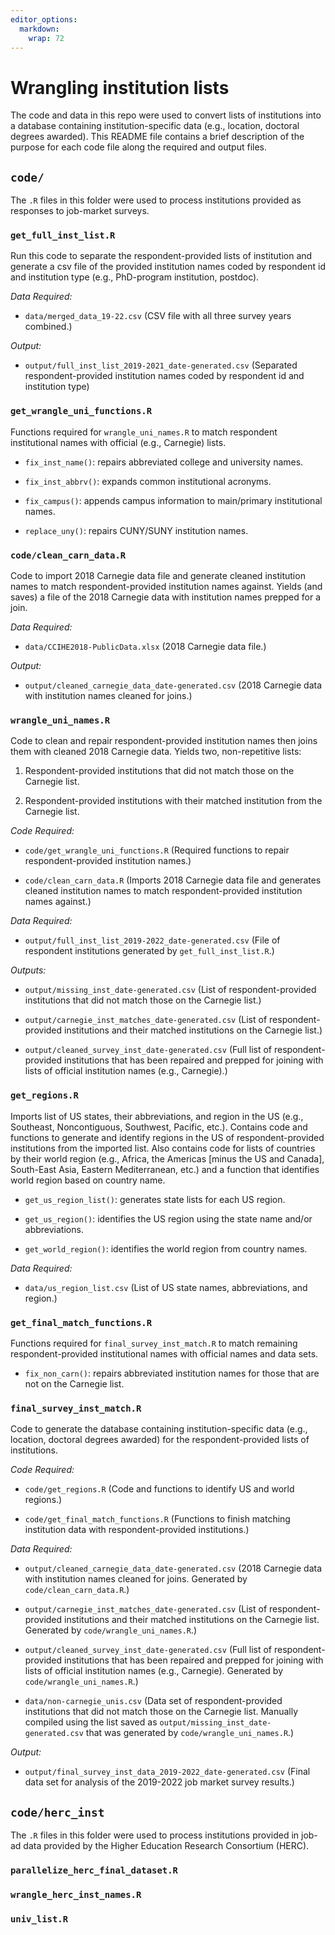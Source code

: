 ```yaml
---
editor_options: 
  markdown: 
    wrap: 72
---
```


# Wrangling institution lists

The code and data in this repo were used to convert lists 
of institutions into a database containing institution-specific data (e.g., 
location, doctoral degrees awarded). This README file contains a brief 
description of the purpose for each code file along the required and output files.

## `code/`

The `.R` files in this folder were used to process institutions provided as responses to job-market surveys. 

### `get_full_inst_list.R`

Run this code to separate the respondent-provided lists of institution
and generate a csv file of the provided institution names coded by
respondent id and institution type (e.g., PhD-program institution,
postdoc).

*Data Required:*

- `data/merged_data_19-22.csv` (CSV file with all three survey years combined.)

*Output:*

- `output/full_inst_list_2019-2021_date-generated.csv` (Separated respondent-provided institution names coded by respondent id and institution type)


### `get_wrangle_uni_functions.R`

Functions required for `wrangle_uni_names.R` to match respondent institutional names with official (e.g., Carnegie) lists. 

- `fix_inst_name()`: repairs abbreviated college and university names.

- `fix_inst_abbrv()`: expands common institutional acronyms.

- `fix_campus()`: appends campus information to main/primary institutional names.

- `replace_uny()`: repairs CUNY/SUNY institution names.


### `code/clean_carn_data.R`

Code to import 2018 Carnegie data file and generate cleaned institution names to match respondent-provided institution names against. Yields (and saves) a file of the 2018 Carnegie data with institution names prepped for a join.

*Data Required:*

- `data/CCIHE2018-PublicData.xlsx` (2018 Carnegie data file.)

*Output:*

- `output/cleaned_carnegie_data_date-generated.csv` (2018 Carnegie data with institution names cleaned for joins.)


### `wrangle_uni_names.R`

Code to clean and repair respondent-provided institution names then joins them with cleaned 2018 Carnegie data. Yields two, non-repetitive lists: 

1. Respondent-provided institutions that did not match those on the Carnegie list. 

2. Respondent-provided institutions with their matched institution from the Carnegie list.

*Code Required:*

- `code/get_wrangle_uni_functions.R` (Required functions to repair respondent-provided institution names.)

- `code/clean_carn_data.R` (Imports 2018 Carnegie data file and generates cleaned institution names to match respondent-provided institution names against.)

*Data Required:*

- `output/full_inst_list_2019-2022_date-generated.csv` (File of respondent institutions generated by `get_full_inst_list.R`.)

*Outputs:*

- `output/missing_inst_date-generated.csv` (List of respondent-provided institutions that did not match those on the Carnegie list.)

- `output/carnegie_inst_matches_date-generated.csv` (List of respondent-provided institutions and their matched institutions on the Carnegie list.)

- `output/cleaned_survey_inst_date-generated.csv` (Full list of respondent-provided institutions that has been repaired and prepped for joining with lists of official institution names (e.g., Carnegie).)

### `get_regions.R`

Imports list of US states, their abbreviations, and region in the US (e.g., Southeast, Noncontiguous, Southwest, Pacific, etc.). Contains code and functions to generate and identify regions in the US of respondent-provided institutions from the imported list. Also contains code for lists of countries by their world region (e.g., Africa, the Americas [minus the US and Canada], South-East Asia, Eastern Mediterranean, etc.) and a function that identifies world region based on country name.

- `get_us_region_list()`: generates state lists for each US region.

- `get_us_region()`: identifies the US region using the state name and/or abbreviations.

- `get_world_region()`: identifies the world region from country names.

*Data Required:*

- `data/us_region_list.csv` (List of US state names, abbreviations, and region.)


### `get_final_match_functions.R`

Functions required for `final_survey_inst_match.R` to match remaining respondent-provided institutional names with official names and data sets. 

- `fix_non_carn()`: repairs abbreviated institution names for those that are not on the Carnegie list.


### `final_survey_inst_match.R`

Code to generate the database containing institution-specific data (e.g., 
location, doctoral degrees awarded) for the respondent-provided lists 
of institutions. 

*Code Required:*

- `code/get_regions.R` (Code and functions to identify US and world regions.)

- `code/get_final_match_functions.R` (Functions to finish matching institution data with respondent-provided institutions.)

*Data Required:*

- `output/cleaned_carnegie_data_date-generated.csv` (2018 Carnegie data with institution names cleaned for joins. Generated by `code/clean_carn_data.R`.)

- `output/carnegie_inst_matches_date-generated.csv` (List of respondent-provided institutions and their matched institutions on the Carnegie list. Generated by `code/wrangle_uni_names.R`.)

- `output/cleaned_survey_inst_date-generated.csv` (Full list of respondent-provided institutions that has been repaired and prepped for joining with lists of official institution names (e.g., Carnegie). Generated by `code/wrangle_uni_names.R`.)

- `data/non-carnegie_unis.csv` (Data set of respondent-provided institutions that did not match those on the Carnegie list. Manually compiled using the list saved as `output/missing_inst_date-generated.csv` that was generated by `code/wrangle_uni_names.R`.)

*Output:*

- `output/final_survey_inst_data_2019-2022_date-generated.csv` (Final data set for analysis of the 2019-2022 job market survey results.)


## `code/herc_inst`

The `.R` files in this folder were used to process institutions provided in job-ad data provided by the Higher Education Research Consortium (HERC). 

### `parallelize_herc_final_dataset.R`

### `wrangle_herc_inst_names.R`

### `univ_list.R`







